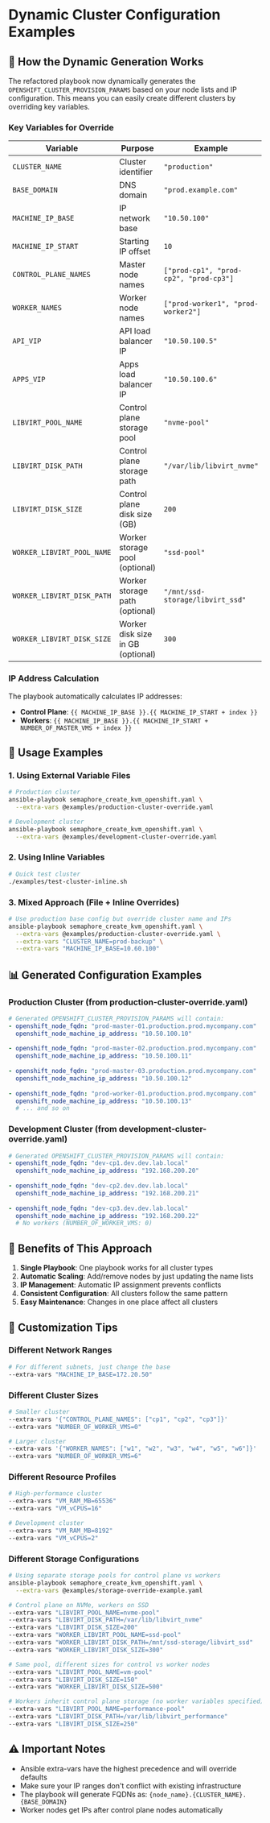 # Dynamic Cluster Configuration Examples

## 🎯 How the Dynamic Generation Works

The refactored playbook now dynamically generates the `OPENSHIFT_CLUSTER_PROVISION_PARAMS` based on your node lists and IP configuration. This means you can easily create different clusters by overriding key variables.

### Key Variables for Override

| Variable | Purpose | Example |
|----------|---------|---------|
| `CLUSTER_NAME` | Cluster identifier | `"production"` |
| `BASE_DOMAIN` | DNS domain | `"prod.example.com"` |
| `MACHINE_IP_BASE` | IP network base | `"10.50.100"` |
| `MACHINE_IP_START` | Starting IP offset | `10` |
| `CONTROL_PLANE_NAMES` | Master node names | `["prod-cp1", "prod-cp2", "prod-cp3"]` |
| `WORKER_NAMES` | Worker node names | `["prod-worker1", "prod-worker2"]` |
| `API_VIP` | API load balancer IP | `"10.50.100.5"` |
| `APPS_VIP` | Apps load balancer IP | `"10.50.100.6"` |
| `LIBVIRT_POOL_NAME` | Control plane storage pool | `"nvme-pool"` |
| `LIBVIRT_DISK_PATH` | Control plane storage path | `"/var/lib/libvirt_nvme"` |
| `LIBVIRT_DISK_SIZE` | Control plane disk size (GB) | `200` |
| `WORKER_LIBVIRT_POOL_NAME` | Worker storage pool (optional) | `"ssd-pool"` |
| `WORKER_LIBVIRT_DISK_PATH` | Worker storage path (optional) | `"/mnt/ssd-storage/libvirt_ssd"` |
| `WORKER_LIBVIRT_DISK_SIZE` | Worker disk size in GB (optional) | `300` |

### IP Address Calculation

The playbook automatically calculates IP addresses:
- **Control Plane**: `{{ MACHINE_IP_BASE }}.{{ MACHINE_IP_START + index }}`
- **Workers**: `{{ MACHINE_IP_BASE }}.{{ MACHINE_IP_START + NUMBER_OF_MASTER_VMS + index }}`

## 🚀 Usage Examples

### 1. Using External Variable Files

```bash
# Production cluster
ansible-playbook semaphore_create_kvm_openshift.yaml \
  --extra-vars @examples/production-cluster-override.yaml

# Development cluster  
ansible-playbook semaphore_create_kvm_openshift.yaml \
  --extra-vars @examples/development-cluster-override.yaml
```

### 2. Using Inline Variables

```bash
# Quick test cluster
./examples/test-cluster-inline.sh
```

### 3. Mixed Approach (File + Inline Overrides)

```bash
# Use production base config but override cluster name and IPs
ansible-playbook semaphore_create_kvm_openshift.yaml \
  --extra-vars @examples/production-cluster-override.yaml \
  --extra-vars "CLUSTER_NAME=prod-backup" \
  --extra-vars "MACHINE_IP_BASE=10.60.100"
```

## 📊 Generated Configuration Examples

### Production Cluster (from production-cluster-override.yaml)
```yaml
# Generated OPENSHIFT_CLUSTER_PROVISION_PARAMS will contain:
- openshift_node_fqdn: "prod-master-01.production.prod.mycompany.com"
  openshift_node_machine_ip_address: "10.50.100.10"
  
- openshift_node_fqdn: "prod-master-02.production.prod.mycompany.com"  
  openshift_node_machine_ip_address: "10.50.100.11"
  
- openshift_node_fqdn: "prod-master-03.production.prod.mycompany.com"
  openshift_node_machine_ip_address: "10.50.100.12"
  
- openshift_node_fqdn: "prod-worker-01.production.prod.mycompany.com"
  openshift_node_machine_ip_address: "10.50.100.13"
  # ... and so on
```

### Development Cluster (from development-cluster-override.yaml)
```yaml
# Generated OPENSHIFT_CLUSTER_PROVISION_PARAMS will contain:
- openshift_node_fqdn: "dev-cp1.dev.dev.lab.local"
  openshift_node_machine_ip_address: "192.168.200.20"
  
- openshift_node_fqdn: "dev-cp2.dev.dev.lab.local"
  openshift_node_machine_ip_address: "192.168.200.21"
  
- openshift_node_fqdn: "dev-cp3.dev.dev.lab.local"  
  openshift_node_machine_ip_address: "192.168.200.22"
  # No workers (NUMBER_OF_WORKER_VMS: 0)
```

## 🔧 Benefits of This Approach

1. **Single Playbook**: One playbook works for all cluster types
2. **Automatic Scaling**: Add/remove nodes by just updating the name lists
3. **IP Management**: Automatic IP assignment prevents conflicts
4. **Consistent Configuration**: All clusters follow the same pattern
5. **Easy Maintenance**: Changes in one place affect all clusters

## 🎨 Customization Tips

### Different Network Ranges
```bash
# For different subnets, just change the base
--extra-vars "MACHINE_IP_BASE=172.20.50"
```

### Different Cluster Sizes  
```bash
# Smaller cluster
--extra-vars '{"CONTROL_PLANE_NAMES": ["cp1", "cp2", "cp3"]}'
--extra-vars "NUMBER_OF_WORKER_VMS=0"

# Larger cluster
--extra-vars '{"WORKER_NAMES": ["w1", "w2", "w3", "w4", "w5", "w6"]}'
--extra-vars "NUMBER_OF_WORKER_VMS=6"
```

### Different Resource Profiles
```bash
# High-performance cluster
--extra-vars "VM_RAM_MB=65536"
--extra-vars "VM_vCPUS=16"

# Development cluster  
--extra-vars "VM_RAM_MB=8192"
--extra-vars "VM_vCPUS=2"
```

### Different Storage Configurations
```bash
# Using separate storage pools for control plane vs workers
ansible-playbook semaphore_create_kvm_openshift.yaml \
  --extra-vars @examples/storage-override-example.yaml

# Control plane on NVMe, workers on SSD
--extra-vars "LIBVIRT_POOL_NAME=nvme-pool"
--extra-vars "LIBVIRT_DISK_PATH=/var/lib/libvirt_nvme"
--extra-vars "LIBVIRT_DISK_SIZE=200"
--extra-vars "WORKER_LIBVIRT_POOL_NAME=ssd-pool"
--extra-vars "WORKER_LIBVIRT_DISK_PATH=/mnt/ssd-storage/libvirt_ssd"
--extra-vars "WORKER_LIBVIRT_DISK_SIZE=300"

# Same pool, different sizes for control vs worker nodes
--extra-vars "LIBVIRT_POOL_NAME=vm-pool"
--extra-vars "LIBVIRT_DISK_SIZE=150"
--extra-vars "WORKER_LIBVIRT_DISK_SIZE=500"

# Workers inherit control plane storage (no worker variables specified)
--extra-vars "LIBVIRT_POOL_NAME=performance-pool"
--extra-vars "LIBVIRT_DISK_PATH=/var/lib/libvirt_performance"
--extra-vars "LIBVIRT_DISK_SIZE=250"
```

## ⚠️ Important Notes

- Ansible extra-vars have the highest precedence and will override defaults
- Make sure your IP ranges don't conflict with existing infrastructure
- The playbook will generate FQDNs as: `{node_name}.{CLUSTER_NAME}.{BASE_DOMAIN}`
- Worker nodes get IPs after control plane nodes automatically
